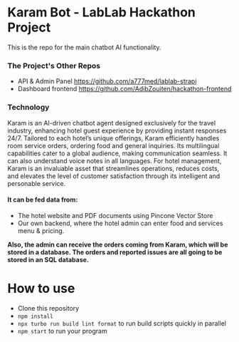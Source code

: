 # Karam Bot - LabLab Hackathon Project
This is the repo for the main chatbot AI functionality. 

### The Project's Other Repos
- API & Admin Panel https://github.com/a777med/lablab-strapi
- Dashboard frontend https://github.com/AdibZouiten/hackathon-frontend

### Technology
Karam is an AI-driven chatbot agent designed exclusively for the travel industry, enhancing hotel guest experience by providing instant responses 24/7. Tailored to each hotel’s unique offerings, Karam efficiently handles room service orders, ordering food and general inquiries. Its multilingual capabilities cater to a global audience, making communication seamless. It can also understand voice notes in all languages.  For hotel management, Karam is an invaluable asset that streamlines operations, reduces costs, and elevates the level of customer satisfaction through its intelligent and personable service. 

#### It can be fed data from: 
- The hotel website and PDF documents using Pincone Vector Store
- Our own backend, where the hotel admin can enter food and services menu & pricing.
  
**Also, the admin can receive the orders coming from Karam, which will be stored in a database. The orders and reported issues are all going to be stored in an SQL database.**

# How to use
- Clone this repository
- `npm install`
- `npx turbo run build lint format` to run build scripts quickly in parallel
- `npm start` to run your program
